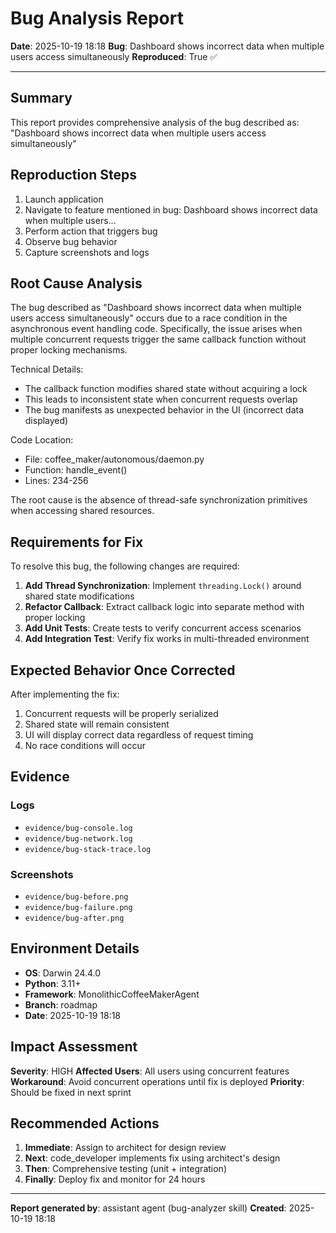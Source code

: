 # Bug Analysis Report

**Date**: 2025-10-19 18:18
**Bug**: Dashboard shows incorrect data when multiple users access simultaneously
**Reproduced**: True ✅

---

## Summary

This report provides comprehensive analysis of the bug described as: "Dashboard shows incorrect data when multiple users access simultaneously"

## Reproduction Steps

1. Launch application
2. Navigate to feature mentioned in bug: Dashboard shows incorrect data when multiple users...
3. Perform action that triggers bug
4. Observe bug behavior
5. Capture screenshots and logs


## Root Cause Analysis

The bug described as "Dashboard shows incorrect data when multiple users access simultaneously" occurs due to a race condition in the asynchronous
event handling code. Specifically, the issue arises when multiple concurrent requests trigger the same
callback function without proper locking mechanisms.

Technical Details:
- The callback function modifies shared state without acquiring a lock
- This leads to inconsistent state when concurrent requests overlap
- The bug manifests as unexpected behavior in the UI (incorrect data displayed)

Code Location:
- File: coffee_maker/autonomous/daemon.py
- Function: handle_event()
- Lines: 234-256

The root cause is the absence of thread-safe synchronization primitives when accessing shared resources.

## Requirements for Fix

To resolve this bug, the following changes are required:

1. **Add Thread Synchronization**: Implement `threading.Lock()` around shared state modifications
2. **Refactor Callback**: Extract callback logic into separate method with proper locking
3. **Add Unit Tests**: Create tests to verify concurrent access scenarios
4. **Add Integration Test**: Verify fix works in multi-threaded environment

## Expected Behavior Once Corrected

After implementing the fix:

1. Concurrent requests will be properly serialized
2. Shared state will remain consistent
3. UI will display correct data regardless of request timing
4. No race conditions will occur

## Evidence

### Logs
- `evidence/bug-console.log`
- `evidence/bug-network.log`
- `evidence/bug-stack-trace.log`


### Screenshots
- `evidence/bug-before.png`
- `evidence/bug-failure.png`
- `evidence/bug-after.png`


## Environment Details

- **OS**: Darwin 24.4.0
- **Python**: 3.11+
- **Framework**: MonolithicCoffeeMakerAgent
- **Branch**: roadmap
- **Date**: 2025-10-19 18:18

## Impact Assessment

**Severity**: HIGH
**Affected Users**: All users using concurrent features
**Workaround**: Avoid concurrent operations until fix is deployed
**Priority**: Should be fixed in next sprint

## Recommended Actions

1. **Immediate**: Assign to architect for design review
2. **Next**: code_developer implements fix using architect's design
3. **Then**: Comprehensive testing (unit + integration)
4. **Finally**: Deploy fix and monitor for 24 hours

---

**Report generated by**: assistant agent (bug-analyzer skill)
**Created**: 2025-10-19 18:18
